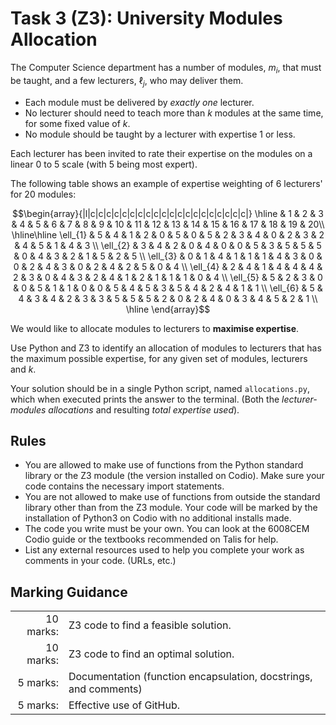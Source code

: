 
# Task 3 (Z3): University Modules Allocation

The Computer Science department has a number of modules, $m_i$, that must be taught,
and a few lecturers, $\ell_j$, who may deliver them. 

- Each module must be delivered by *exactly one* lecturer.
- No lecturer should need to teach more than $k$ modules at the same time, for some fixed value of $k$.
- No module should be taught by a lecturer with expertise 1 or less.

Each lecturer has been invited to rate their expertise on the modules on a linear 0 to 5 scale (with 5 being most expert).

The following table shows an example of expertise weighting of 6 lecturers' for 20 modules:

$$\begin{array}{|l|c|c|c|c|c|c|c|c|c|c|c|c|c|c|c|c|c|c|c|c|}
\hline
 & 1 & 2 & 3 & 4 & 5 & 6 & 7 & 8 & 9 & 10 & 11 & 12 & 13 & 14 & 15 & 16 & 17 & 18 & 19 & 20\\
\hline\hline
\ell_{1} &  5  &  4  &  1  &  2  &  0  &  5  &  0  &  5  &  2  &  3  &  4  &  0  &  2  &  3  &  2  &  4  &  5  &  1  &  4  &  3  \\
\ell_{2} &  3  &  4  &  2  &  0  &  4  &  0  &  0  &  5  &  3  &  5  &  5  &  5  &  0  &  4  &  3  &  2  &  1  &  5  &  2  &  5  \\
\ell_{3} &  0  &  1  &  4  &  1  &  1  &  1  &  4  &  3  &  0  &  0  &  2  &  4  &  3  &  0  &  2  &  4  &  2  &  5  &  0  &  4  \\
\ell_{4} &  2  &  4  &  1  &  4  &  4  &  4  &  2  &  3  &  0  &  4  &  3  &  2  &  4  &  1  &  2  &  1  &  1  &  1  &  0  &  4  \\
\ell_{5} &  5  &  2  &  3  &  0  &  0  &  5  &  1  &  1  &  0  &  0  &  5  &  4  &  5  &  3  &  5  &  4  &  2  &  4  &  1  &  1  \\
\ell_{6} &  5  &  4  &  3  &  4  &  2  &  3  &  3  &  5  &  5  &  5  &  2  &  0  &  2  &  4  &  0  &  3  &  4  &  5  &  2  &  1  \\
\hline
\end{array}$$

We would like to allocate modules to lecturers to **maximise expertise**.

Use Python and Z3 to identify an allocation of modules to lecturers that has the maximum possible expertise, for any given set of modules, lecturers and $k$.

Your solution should be in a single Python script, named `allocations.py`,
which when executed prints the answer to the terminal. (Both the *lecturer-modules allocations* and resulting *total expertise used*).


## Rules

- You are allowed to make use of functions from the Python standard library or the Z3
module (the version installed on Codio).
  Make sure your code contains the necessary import statements.
- You are not allowed to make use of functions from outside the standard library other than from the Z3 module.
  Your code will be marked by the installation of Python3 on Codio with no additional installs made.
- The code you write must be your own.
  You can look at the 6008CEM Codio guide or the textbooks recommended on Talis for help.
- List any external resources used to help you complete your work as comments in your code. (URLs, etc.)

## Marking Guidance

| | |
|--------:|:-----------------------|
|10 marks:| Z3 code to find a feasible solution.|
|10 marks:| Z3 code to find an optimal solution.|
| 5 marks:| Documentation (function encapsulation, docstrings, and comments)|
| 5 marks:| Effective use of GitHub.       |
